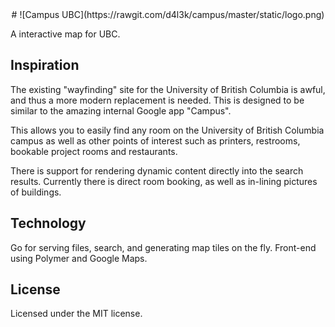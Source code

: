 <center>
# ![Campus UBC](https://rawgit.com/d4l3k/campus/master/static/logo.png)
</center>

A interactive map for UBC.

## Inspiration

The existing "wayfinding" site for the University of British Columbia is awful, and thus a more modern replacement is needed. This is designed to be similar to the amazing internal Google app "Campus".

This allows you to easily find any room on the University of British Columbia campus as well as other points of interest such as printers, restrooms, bookable project rooms and restaurants.

There is support for rendering dynamic content directly into the search results. Currently there is direct room booking, as well as in-lining pictures of buildings.

## Technology
Go for serving files, search, and generating map tiles on the fly.
Front-end using Polymer and Google Maps.

## License
Licensed under the MIT license.

